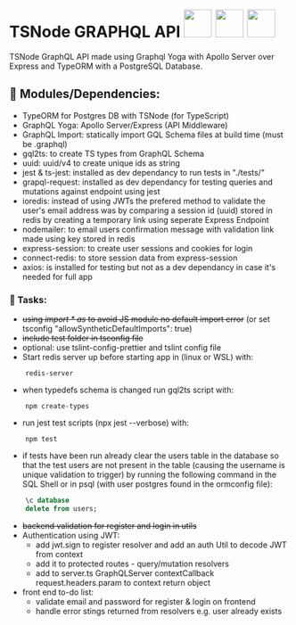 # TSNode GRAPHQL API <img src="https://user-images.githubusercontent.com/841294/53402609-b97a2180-39ba-11e9-8100-812bab86357c.png" height="50" /> <img src="https://github.com/graphql/graphql-spec/blob/master/resources/GraphQL%20Logo.svg" height="50" /> <img src="https://raw.githubusercontent.com/remojansen/logo.ts/master/ts.png" height="50" />

TSNode GraphQL API made using Graphql Yoga with Apollo Server over Express and TypeORM with a PostgreSQL Database.

## :floppy_disk: Modules/Dependencies:
- TypeORM for Postgres DB with TSNode (for TypeScript)
- GraphQL Yoga: Apollo Server/Express (API Middleware)
- GraphQL Import: statically import GQL Schema files at build time (must be .graphql)
- gql2ts: to create TS types from GraphQL Schema
- uuid: uuid/v4 to create unique ids as string
- jest & ts-jest: installed as dev dependancy to run tests in "./tests/"
- grapql-request: installed as dev dependancy for testing queries and mutations against endpoint using jest
- ioredis: instead of using JWTs the prefered method to validate the user's email address was by comparing a session id (uuid) stored in redis by creating a temporary link using seperate Express Endpoint
- nodemailer: to email users confirmation message with validation link made using key stored in redis
- express-session: to create user sessions and cookies for login
- connect-redis: to store session data from express-session
- axios: is installed for testing but not as a dev dependancy in case it's needed for full app

### :memo: Tasks:
- ~~using *import * as* to avoid JS module no default import error~~ (or set tsconfig "allowSyntheticDefaultImports": true)
- ~~include test folder in tsconfig file~~
- optional: use tslint-config-prettier and tslint config file
- Start redis server up before starting app in (linux or WSL) with:
```
    redis-server
```
- when typedefs schema is changed run gql2ts script with: 
```
    npm create-types
```
- run jest test scripts (npx jest --verbose) with:
```
    npm test
```
- if tests have been run already clear the users table in the database so that the test users are not present in the table (causing the username is unique validation to trigger) by running the following command in the SQL Shell or in psql (with user postgres found in the ormconfig file):
```sql
    \c database
    delete from users;
``` 
- ~~backend validation for register and login in utils~~
- Authentication using JWT:
    - add jwt.sign to register resolver and add an auth Util to decode JWT from context 
    - add it to protected routes - query/mutation resolvers
    - add to server.ts GraphQLServer contextCallback request.headers.param to context return object
- front end to-do list:
    - validate email and password for register & login on frontend
    - handle error stings returned from resolvers e.g. user already exists
